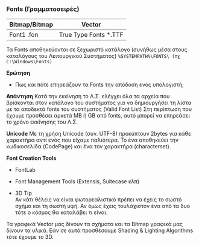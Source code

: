 ### Fonts (Γραμματοσειρές)


|Bitmap/Bitmap  | Vector |
|-|-|
| Font1 .fon | True Type Fonts *.TTF | 


Τα Fonts αποθηκεύονται σε ξεχωριστό κατάλογο (συνήθως μέσα στους καταλόγους του Λειτουργικού Συστήματος)
`%SYSTEMPATH%\FONTS\ (πχ C:\Windows\Fonts)`

**Ερώτηση**
* Πως και πότε επηρεάζουν τα Fonts την απόδοση ενός υπολογιστή;

**Απάντηση**
Κατά την εκκίνηση το Λ.Σ. ελέγχει όλα τα αρχεία που βρίσκονται στον κατάλογο του συστήματος για να δημιουργήσει τη λίστα με τα αποδεκτά fonts του συστήματος (Valid Font List)
Στη περίπτωση που έχουμε προσθέσει αρκετά MB ή GB από fonts, αυτό μπορεί να επηρεάσει το χρόνο εκκίνησης του Λ.Σ. 

**Unicode**
Με τη χρήση Unicode (συν. UTF-8) προκύπτουν 2bytes για κάθε χαρακτήρα αντί ενός που είχαμε παλιότερα. 
Το ένα αποθηκεύει την κωδικοσελίδα (CodePage) και ένα τον χαρακτήρα (characterset).

**Font Creation Tools**

* FontLab

* Font Management Tools (Extensis, Suitecase κλπ)

* 3D Tip<br>
Αν κάτι θέλεις να είναι φωτορεαλιστικό πρέπει να έχεις το σωστό σχήμα και τη σωστή υφή. Αν όμως έχεις τουλάχιστον ένα από τα δυο τότε ο κόσμος θα καταλάβει τι είναι.

Τα γραφικά Vector μας δίνουν τα σχήματα και τα Bitmap γραφικά μας δίνουν τα υλικά. Εάν σε αυτά προσθέσουμε Shading & Lighting Algorithms τότε έχουμε το 3D.


